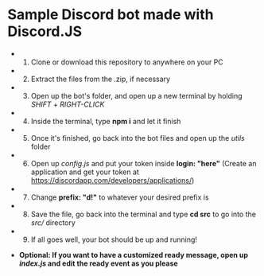 # Sample Discord bot made with Discord.JS

  - 1. Clone or download this repository to anywhere on your PC
  - 2. Extract the files from the .zip, if necessary
  - 3. Open up the bot's folder, and open up a new terminal by holding *SHIFT* + *RIGHT-CLICK*
  - 4. Inside the terminal, type **npm i** and let it finish
  - 5. Once it's finished, go back into the bot files and open up the *utils* folder
  - 6. Open up *config.js* and put your token inside **login: "here"** (Create an application and get your token at https://discordapp.com/developers/applications/)
  - 7. Change **prefix: "d!"** to whatever your desired prefix is
  - 8. Save the file, go back into the terminal and type **cd src** to go into the *src/* directory
  - 9. If all goes well, your bot should be up and running!
  
  - **Optional: If you want to have a customized ready message, open up _index.js_ and edit the ready event as you please**

